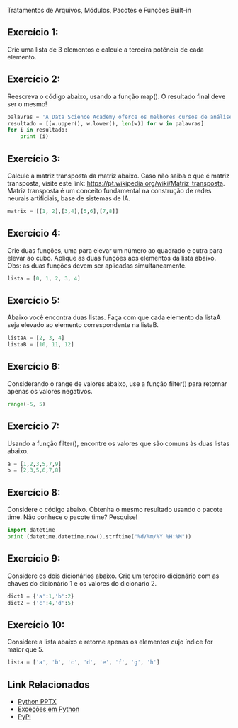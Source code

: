 Tratamentos de Arquivos, Módulos, Pacotes e Funções Built-in

## Exercício 1:
Crie uma lista de 3 elementos e calcule a terceira potência de cada elemento.

## Exercício 2:
Reescreva o código abaixo, usando a função map(). O resultado final deve ser o mesmo!
```python
palavras = 'A Data Science Academy oferce os melhores cursos de análise de dados do Brasil'.split()
resultado = [[w.upper(), w.lower(), len(w)] for w in palavras]
for i in resultado:
    print (i)
```

## Exercício 3:
Calcule a matriz transposta da matriz abaixo. Caso não saiba o que é matriz transposta, visite este link: https://pt.wikipedia.org/wiki/Matriz_transposta. Matriz transposta é um conceito fundamental na construção de redes neurais artificiais, base de sistemas de IA.
```python
matrix = [[1, 2],[3,4],[5,6],[7,8]]
```

## Exercício 4:
Crie duas funções, uma para elevar um número ao quadrado e outra para elevar ao cubo. Aplique as duas funções aos elementos da lista abaixo. Obs: as duas funções devem ser aplicadas simultaneamente.
```python
lista = [0, 1, 2, 3, 4]
```

## Exercício 5:
Abaixo você encontra duas listas. Faça com que cada elemento da listaA seja elevado ao elemento correspondente na listaB.
```python
listaA = [2, 3, 4]
listaB = [10, 11, 12]
```

## Exercício 6:
Considerando o range de valores abaixo, use a função filter() para retornar apenas os valores negativos.
```python
range(-5, 5)
```

## Exercício 7:
Usando a função filter(), encontre os valores que são comuns às duas listas abaixo.
```python
a = [1,2,3,5,7,9]
b = [2,3,5,6,7,8]
```

## Exercício 8:
Considere o código abaixo. Obtenha o mesmo resultado usando o pacote time. Não conhece o pacote time? Pesquise!
```python
import datetime
print (datetime.datetime.now().strftime("%d/%m/%Y %H:%M"))
```

## Exercício 9:
Considere os dois dicionários abaixo. Crie um terceiro dicionário com as chaves do dicionário 1 e os valores do dicionário 2.
```python
dict1 = {'a':1,'b':2}
dict2 = {'c':4,'d':5}
```

## Exercício 10:
Considere a lista abaixo e retorne apenas os elementos cujo índice for maior que 5.
```python
lista = ['a', 'b', 'c', 'd', 'e', 'f', 'g', 'h']
```

## Link Relacionados
- [Python PPTX](http://python-pptx.readthedocs.io/en/latest/)
- [Exceções em Python](https://docs.python.org/3.6/library/exceptions.html)
- [PyPi](https://pypi.python.org/pypi)
